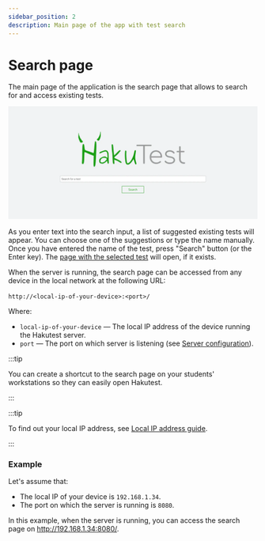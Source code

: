 ```yaml
---
sidebar_position: 2
description: Main page of the app with test search
---
```


# Search page

The main page of the application is the search page that allows to search for and access existing tests.

![Search page](./img/search.webp)

As you enter text into the search input, a list of suggested existing tests will appear. You can choose one of the suggestions or type the name manually. Once you have entered the name of the test, press "Search" button (or the Enter key). The [page with the selected test](/docs/web/test-page) will open, if it exists.

When the server is running, the search page can be accessed from any device in the local network at the following URL:

`http://<local-ip-of-your-device>:<port>/`

Where:

-   `local-ip-of-your-device` &mdash; The local IP address of the device running the Hakutest server.
-   `port` &mdash; The port on which server is listening (see [Server configuration](/docs/configuration/server#port)).

:::tip

You can create a shortcut to the search page on your students' workstations so
they can easily open Hakutest.

:::

:::tip

To find out your local IP address, see [Local IP address guide](/docs/guide/local-ip).

:::

### Example

Let's assume that:

-   The local IP of your device is `192.168.1.34`.
-   The port on which the server is running is `8080`.

In this example, when the server is running, you can access the search page on http://192.168.1.34:8080/.
